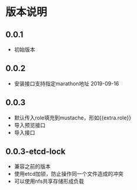 # 版本说明

## 0.0.1

- 初始版本

## 0.0.2

- 安装接口支持指定marathon地址 2019-09-16

## 0.0.3
- 默认传入role填充到mustache，形如{{extra.role}}
- 导入预览接口
- 导入接口

## 0.0.3-etcd-lock
- 兼容之前的版本
- 使用etcd加锁，防止操作同一个文件造成的冲突
- 可以使用nfs共享存储形成负载
